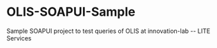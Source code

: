 # OLIS-SOAPUI-Sample
Sample SOAPUI project to test queries of OLIS at innovation-lab -- LITE Services
